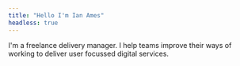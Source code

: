 ```yaml
---
title: "Hello I'm Ian Ames"
headless: true
---
```


I'm a freelance delivery manager. I help teams improve their ways of working to deliver user focussed digital services.
